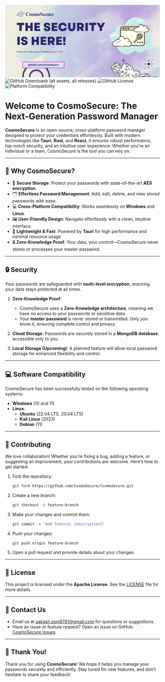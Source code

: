 ![CosmoSecure](../assets/CosmoSecure.png)
![GitHub Downloads (all assets, all releases)](https://img.shields.io/github/downloads/CosmoSecure/CosmoSecure/total?style=plastic)
![GitHub License](https://img.shields.io/github/license/CosmoSecure/.gitignore?style=social)
![Platform Compatibility](https://img.shields.io/badge/Platforms-Windows%20%7C%20Linux-green)

# Welcome to CosmoSecure: The Next-Generation Password Manager

**CosmoSecure** is an open-source, cross-platform password manager designed to protect your credentials effortlessly. Built with modern technologies like **Tauri**, **Rust**, and **React**, it ensures robust performance, top-notch security, and an intuitive user experience. Whether you're an individual or a team, CosmoSecure is the tool you can rely on.

---

## 🚀 Why CosmoSecure?

- 🔐 **Secure Storage**: Protect your passwords with state-of-the-art **AES encryption**.
- 🗂️ **Effortless Password Management**: Add, edit, delete, and view stored passwords with ease.
- 💻 **Cross-Platform Compatibility**: Works seamlessly on **Windows** and **Linux**.
- 🖼️ **User-Friendly Design**: Navigate effortlessly with a clean, intuitive interface.
- 🚀 **Lightweight & Fast**: Powered by **Tauri** for high performance and minimal resource usage.
- 🔒 **Zero-Knowledge Proof**: Your data, your control—CosmoSecure never stores or processes your master password.

---

## 🔒 Security

Your passwords are safeguarded with **multi-level encryption**, ensuring your data stays protected at all times.

1. **Zero-Knowledge Proof**:
   - CosmoSecure uses a **Zero-Knowledge architecture**, meaning we have no access to your passwords or sensitive data.
   - Your **master password** is never stored or transmitted. Only *you* know it, ensuring complete control and privacy.

2. **Cloud Storage**: Passwords are securely stored in a **MongoDB database**, accessible only to you.
3. **Local Storage (Upcoming)**: A planned feature will allow local password storage for enhanced flexibility and control.

---

## 💻 Software Compatibility

CosmoSecure has been successfully tested on the following operating systems:

- **Windows** (10 and 11)
- **Linux**:
  - **Ubuntu** (22.04 LTS, 20.04 LTS)
  - **Kali Linux** (2023)
  - **Debian** (11)

---

## 🤝 Contributing

We love collaboration! Whether you're fixing a bug, adding a feature, or suggesting an improvement, your contributions are welcome. Here’s how to get started:

1. Fork the repository:
    ```sh
    git fork https://github.com/CosmoSecure/CosmoSecure.git
    ```
2. Create a new branch:
    ```sh
    git checkout -b feature-branch
    ```
3. Make your changes and commit them:
    ```sh
    git commit -m "Add feature: [description]"
    ```
4. Push your changes:
    ```sh
    git push origin feature-branch
    ```
5. Open a pull request and provide details about your changes.

---

## 📜 License

This project is licensed under the **Apache License**. See the [LICENSE](LICENSE) file for more details.

---

## 📧 Contact Us

- Email us at [aakash.soni8781@gmail.com](mailto:aakash.soni8781@gmail.com) for questions or suggestions.
- Have an issue or feature request? Open an issue on GitHub: [CosmoSecure Issues](https://github.com/CosmoSecure/CosmoSecure/issues).

---

## 🌟 Thank You!

Thank you for using **CosmoSecure**! We hope it helps you manage your passwords securely and efficiently. Stay tuned for new features, and don’t hesitate to share your feedback!
